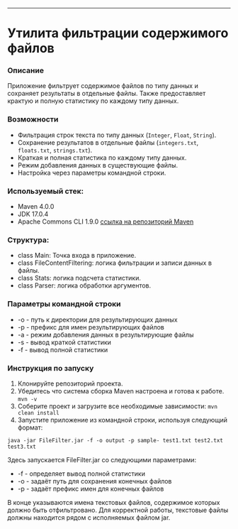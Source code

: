 ***
# Утилита фильтрации содержимого файлов</h2>

### Описание

Приложение фильтрует содержимое файлов по типу данных и сохраняет результаты в отдельные файлы. Также предоставляет крактую и полную статистику по каждому типу данных.

### Возможности

- Фильтрация строк текста по типу данных (`Integer`, `Float`, `String`).
- Сохранение результатов в отдельные файлы (`integers.txt`, `floats.txt`, `strings.txt`).
- Краткая и полная статистика по каждому типу данных.
- Режим добавления данных в существующие файлы.
- Настройка через параметры командной строки.

### Используемый стек:
- Maven 4.0.0
- JDK 17.0.4
- Apache Commons CLI 1.9.0 [ссылка на репозиторий Maven](https://mvnrepository.com/artifact/commons-cli/commons-cli/1.9.0)

### Структура:
* class Main: Точка входа в приложение.
* class FileContentFiltering: логика фильтрации и записи данных в файлы.
* class Stats: логика подсчета статистики.
* class Parser: логика обработки аргументов.

### Параметры командной строки
* -o - путь к директории для результирующих данных
* -p - префикс для имен результирующих файлов
* -a - режим добавления данных в результирующие файлы
* -s - вывод краткой статистики
* -f - вывод полной статистики

### Инструкция по запуску
1. Клонируйте репозиторий проекта.
2. Убедитесь что система сборка Maven настроена и готова к работе. ``mvn -v``
3. Соберите проект и загрузите все необходимые зависимости: `mvn clean install`
4. Запустите приложение из командной строки, используя следующий формат:
```
java -jar FileFilter.jar -f -o output -p sample- test1.txt test2.txt test3.txt
```
Здесь запускается FileFilter.jar со следующими параметрами:
* -f - определяет вывод полной статистики
* -o - задаёт путь для сохранения конечных файлов
* -p - задаёт префикс имен для конечных файлов

В конце указываются имена текстовых файлов, содержимое которых должно быть отфильтровано. 
Для корректной работы, текстовые файлы должны находится рядом с исполняемых файлом jar.


